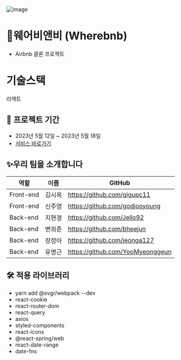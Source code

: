 
![image](https://github.com/Jello92/Wherebnb/assets/128972031/7223c323-e6b9-46a6-b3e6-093886229346)

# 💌웨어비앤비 (Wherebnb)
- Airbnb 클론 프로젝트 

# 기술스택
리액트

📆 프로젝트 기간
---------------------------------------
- 2023년 5월 12일 ~ 2023년 5월 18일
- [서비스 바로가기](http://wherebnbclone.s3-website.ap-northeast-2.amazonaws.com/)

✨우리 팀을 소개합니다
---------------------------------------
| 역할 | 이름 | GitHub |
| ------ | -- | ----|
| Front-end | 김시옥 | https://github.com/gigupc11|
| Front-end | 신주영 | https://github.com/godjooyoung|
| Back-end | 지현경 |  https://github.com/Jello92|
| Back-end | 변희준 | https://github.com/bheejun|
| Back-end | 장정아 | https://github.com/jeonga127|
| Back-end | 유명근 | https://github.com/YooMyeonggeun|

🛠 적용 라이브러리
---------------------------------------
- yarn add @svgr/webpack --dev
- react-cookie
- react-router-dom
- react-query
- axios
- styled-components
- react-icons
- @react-spring/web
- react-date-range
- date-fns

